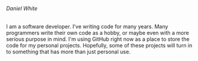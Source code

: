 ###### Daniel White

I am a software developer.  I've writing code for many years.  Many programmers write their own code as a hobby, or maybe even with a more serious purpose in mind.  I'm using GitHub right now as a place to store the code for my personal projects.  Hopefully, some of these projects will turn in to something that has more than just personal use.
